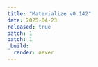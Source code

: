 ```yaml
---
title: "Materialize v0.142"
date: 2025-04-23
released: true
patch: 1
patch: 1
_build:
  render: never
---
```

